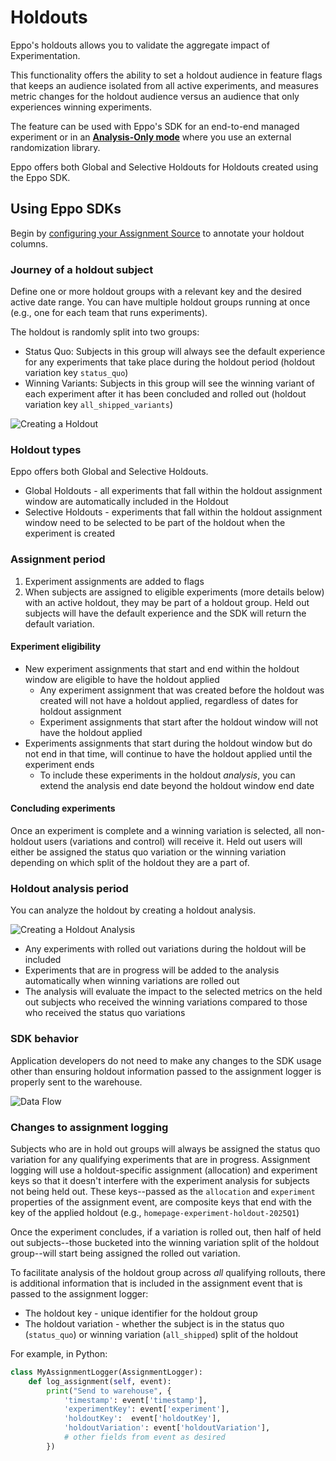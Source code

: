 # Holdouts

Eppo's holdouts allows you to validate the aggregate impact of Experimentation.

This functionality offers the ability to set a holdout audience in feature flags that keeps an audience isolated from all active experiments, and measures metric changes for the holdout audience versus an audience that only experiences winning experiments.

The feature can be used with Eppo's SDK for an end-to-end managed experiment or in an [**Analysis-Only mode**](/experiment-analysis/holdouts) where you use an external randomization library.

Eppo offers both Global and Selective Holdouts for Holdouts created using the Eppo SDK.

## Using Eppo SDKs

Begin by [configuring your Assignment Source](/data-management/definitions/assignment-sql/#optional-columns-for-advanced-use-cases) to annotate your holdout columns.

### Journey of a holdout subject

Define one or more holdout groups with a relevant key and the desired active date range. You can have multiple holdout 
groups running at once (e.g., one for each team that runs experiments).

The holdout is randomly split into two groups:
* Status Quo: Subjects in this group will always see the default experience for any experiments that take place during the 
holdout period (holdout variation key `status_quo`)
* Winning Variants: Subjects in this group will see the winning variant of each experiment after it has been concluded and 
rolled out (holdout variation key `all_shipped_variants`)

![Creating a Holdout](/img/experiments/holdouts/holdouts-create-object.png)

### Holdout types
Eppo offers both Global and Selective Holdouts.

* Global Holdouts - all experiments that fall within the holdout assignment window are automatically included in the Holdout
* Selective Holdouts - experiments that fall within the holdout assignment window need to be selected to be part of the holdout when the experiment is created

### Assignment period

1. Experiment assignments are added to flags
2. When subjects are assigned to eligible experiments (more details below) with an active holdout, they may be part of 
a holdout group. Held out subjects will have the default experience and the SDK will return the default variation.

#### Experiment eligibility

* New experiment assignments that start and end within the holdout window are eligible to have the holdout applied
  * Any experiment assignment that was created before the holdout was created will not have a holdout applied, regardless of dates for holdout assignment
  * Experiment assignments that start after the holdout window will not have the holdout applied
* Experiments assignments that start during the holdout window but do not end in that time, will continue to have the 
holdout applied until the experiment ends
  * To include these experiments in the holdout _analysis_, you can extend the analysis end date beyond the holdout window end date

#### Concluding experiments

Once an experiment is complete and a winning variation is selected, all non-holdout users (variations and control) will receive it.
Held out users will either be assigned the status quo variation or the winning variation depending on which split of the
holdout they are a part of.

### Holdout analysis period

You can analyze the holdout by creating a holdout analysis.

![Creating a Holdout Analysis](/img/experiments/holdouts/holdouts-create-experiment.png)

* Any experiments with rolled out variations during the holdout will be included
* Experiments that are in progress will be added to the analysis automatically when winning variations are rolled out
* The analysis will evaluate the impact to the selected metrics on the held out subjects who received the winning
variations compared to those who received the status quo variations

### SDK behavior

Application developers do not need to make any changes to the SDK usage other than ensuring holdout information passed
to the assignment logger is properly sent to the warehouse.

![Data Flow](/img/experiments/holdouts/holdouts-data-flow.png)

### Changes to assignment logging

Subjects who are in hold out groups will always be assigned the status quo variation for any qualifying experiments that
are in progress. Assignment logging will use a holdout-specific assignment (allocation) and experiment keys so that it
doesn't interfere with the experiment analysis for subjects not being held out. These keys--passed as the `allocation` 
and `experiment` properties of the assignment event, are composite keys that end with the key of the applied holdout
(e.g., `homepage-experiment-holdout-2025Q1`)

Once the experiment concludes, if a variation is rolled out, then half of held out subjects--those bucketed into the winning 
variation split of the holdout group--will start being assigned the rolled out variation.

To facilitate analysis of the holdout group across _all_ qualifying rollouts, there is additional information that is 
included in the assignment event that is passed to the assignment logger:
* The holdout key - unique identifier for the holdout group
* The holdout variation - whether the subject is in the status quo (`status_quo`) or winning variation (`all_shipped`) 
split of the holdout

For example, in Python:
```python
class MyAssignmentLogger(AssignmentLogger):
    def log_assignment(self, event):
        print("Send to warehouse", { 
            'timestamp': event['timestamp'],
            'experimentKey': event['experiment'],
            'holdoutKey':  event['holdoutKey'], 
            'holdoutVariation': event['holdoutVariation'],
            # other fields from event as desired
        })
```

